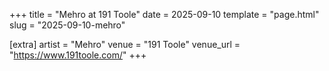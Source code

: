 +++
title = "Mehro at 191 Toole"
date = 2025-09-10
template = "page.html"
slug = "2025-09-10-mehro"

[extra]
artist = "Mehro"
venue = "191 Toole"
venue_url = "https://www.191toole.com/"
+++
